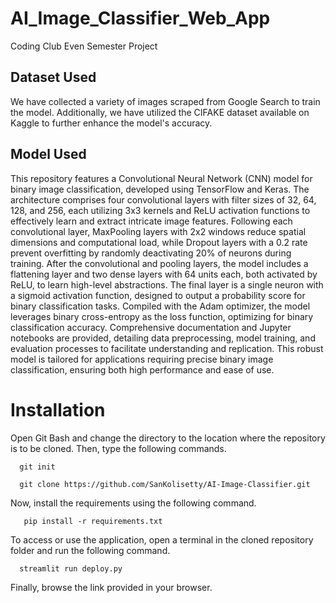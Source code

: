 # AI_Image_Classifier_Web_App

Coding Club Even Semester Project
<h2>Dataset Used</h2>
<p>
 We have collected a variety of images scraped from Google Search to train the model. Additionally, we have utilized the CIFAKE dataset available on Kaggle to further enhance the model's accuracy.
</p>

<h2>Model Used</h2>

<p>
  This repository features a Convolutional Neural Network (CNN) model for binary image classification, developed using TensorFlow and Keras. The architecture comprises four convolutional layers with filter sizes of 32, 64, 128, and 256, each utilizing 3x3 kernels and ReLU activation functions to effectively learn and extract intricate image features. Following each convolutional layer, MaxPooling layers with 2x2 windows reduce spatial dimensions and computational load, while Dropout layers with a 0.2 rate prevent overfitting by randomly deactivating 20% of neurons during training. After the convolutional and pooling layers, the model includes a flattening layer and two dense layers with 64 units each, both activated by ReLU, to learn high-level abstractions. The final layer is a single neuron with a sigmoid activation function, designed to output a probability score for binary classification tasks. Compiled with the Adam optimizer, the model leverages binary cross-entropy as the loss function, optimizing for binary classification accuracy. Comprehensive documentation and Jupyter notebooks are provided, detailing data preprocessing, model training, and evaluation processes to facilitate understanding and replication. This robust model is tailored for applications requiring precise binary image classification, ensuring both high performance and ease of use.
</p>

# Installation


Open Git Bash and change the directory to the location where the repository is to be cloned. Then, type the following commands.

```shell
  git init
```
```shell
  git clone https://github.com/SanKolisetty/AI-Image-Classifier.git
```
Now, install the requirements using the following command.

```shell
   pip install -r requirements.txt 
```
To access or use the application, open a terminal in the cloned repository folder and run the following command.

```shell
  streamlit run deploy.py
```
Finally, browse the link provided in your browser.
